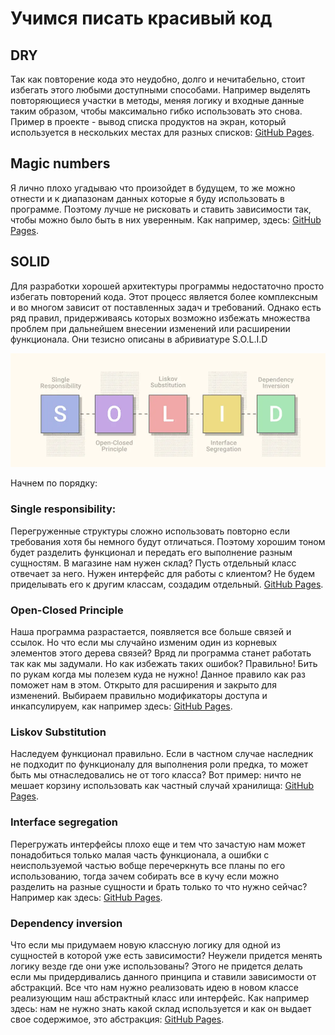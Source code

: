 # Учимся писать красивый код

## DRY

Так как повторение кода это неудобно, долго и нечитабельно, стоит избегать этого любыми доступными способами. Например выделять повторяющиеся участки в методы, меняя логику и входные данные таким образом, чтобы максимально гибко использовать это снова.
Пример в проекте - вывод списка продуктов на экран, который используется в нескольких местах для разных списков: 
[GitHub Pages]().

## Magic numbers
Я лично плохо угадываю что произойдет в будущем, то же можно отнести и к диапазонам данных которые я буду использовать в программе. Поэтому лучше не рисковать и ставить зависимости так, чтобы можно было быть в них уверенным. Как например, здесь:
[GitHub Pages]().

## SOLID

Для разработки хорошей архитектуры программы недостаточно просто избегать повторений кода. Этот процесс является более комплексным и во многом зависит от поставленных задач и требований. Однако есть ряд правил, придерживаясь которых возможно избежать множества проблем при дальнейшем внесении изменений или расширении функционала. Они тезисно описаны в абривиатуре S.O.L.I.D

![alt text](https://github.com/sezergemtsov/Templates_SOLID/blob/main/src/main/resources/SOLID.png)

Начнем по порядку:

### Single responsibility:
Перегруженные структуры сложно использовать повторно если требования хотя бы немного будут отличаться. Поэтому хорошим тоном будет разделить функционал и передать его выполнение разным сущностям. В магазине нам нужен склад? Пусть отдельный класс отвечает за него. Нужен интерфейс для работы с клиентом? Не будем приделывать его к другим классам, создадим отдельный.
[GitHub Pages]().

### Open-Closed Principle
Наша программа разрастается, появляется все больше связей и ссылок. Но что если мы случайно изменим один из корневых элементов этого дерева связей? Вряд ли программа станет работать так как мы задумали. Но как избежать таких ошибок? Правильно! Бить по рукам когда мы полезем куда не нужно! Данное правило как раз поможет нам в этом. Открыто для расширения и закрыто для изменений. Выбираем правильно модификаторы доступа и инкапсулируем, как например здесь:
[GitHub Pages]().

### Liskov Substitution
Наследуем функционал правильно. Если в частном случае наследник не подходит по функционалу для выполнения роли предка, то может быть мы отнаследовались не от того класса?
Вот пример: ничто не мешает корзину использовать как частный случай хранилища:
[GitHub Pages]().

### Interface segregation
Перегружать интерфейсы плохо еще и тем что зачастую нам может понадобиться только малая часть функционала, а ошибки с неиспользуемой частью вобще перечеркнуть все планы по его использованию, тогда зачем собирать все в кучу если можно разделить на разные сущности и брать только то что нужно сейчас? Например как здесь:
[GitHub Pages]().

### Dependency inversion
Что если мы придумаем новую классную логику для одной из сущностей в которой уже есть зависимости?
Неужели придется менять логику везде где они уже использованы? Этого не придется делать если мы придердивались данного принципа и ставили зависимости от абстракций. Все что нам нужно реализовать идею в новом классе реализующим наш абстрактный класс или интерфейс.
Как например здесь: нам не нужно знать какой склад используется и как он выдает свое содержимое, это абстракция:
[GitHub Pages]().

